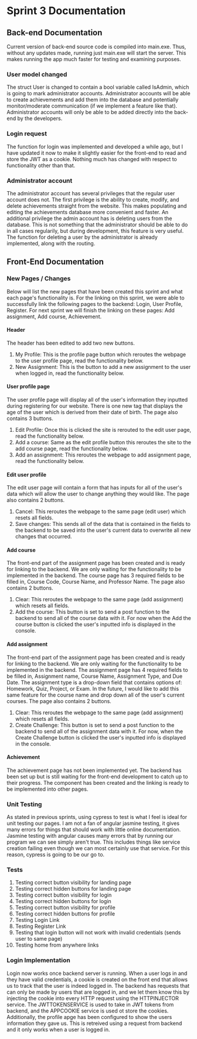 # Sprint 3 Documentation

## Back-end Documentation

Current version of back-end source code is compiled into main.exe. Thus, without any updates made, running just main.exe will start the server. This makes running the app much faster for testing and examining purposes. 

### User model changed
The struct User is changed to contain a bool variable called IsAdmin, which is going to mark administrator accounts. Administrator accounts will be able to create achievements and add them into the database and potentially monitor/moderate communication (if we implement a feature like that). Administrator accounts will only be able to be added directly into the back-end by the developers.

### Login request
The function for login was implemented and developed a while ago, but I have updated it now to make it slightly easier for the front-end to read and store the JWT as a cookie. Nothing much has changed with respect to functionality other than that. 

### Administrator account
The administrator account has several privileges that the regular user account does not. The first privilege is the ability to create, modify, and delete achievements straight from the website. This makes populating and editing the achievements database more convenient and faster. An additional privilege the admin account has is deleting users from the database. This is not something that the administrator should be able to do in all cases regularily, but during development, this feature is very useful. The function for deleting a user by the administrator is already implemented, along with the routing.

## Front-End Documentation

### New Pages / Changes
Below will list the new pages that have been created this sprint and what each page's functionality is.
For the linking on this sprint, we were able to successfully link the following pages to the backend: Login, User Profile, Register.
For next sprint we will finish the linking on these pages: Add assignment, Add course, Achievement.

#### Header
The header has been edited to add two new buttons. 
 1. My Profile: This is the profile page button which reroutes the webpage to the user profile page, read the functionality below.
 2. New Assignment: This is the button to add a new assignment to the user when logged in, read the functionality below.
 
#### User profile page
The user profile page will display all of the user's information they inputted during registering for our website.
There is one new tag that displays the age of the user which is derived from their date of birth.
The page also contains 3 buttons. 
 1. Edit Profile: Once this is clicked the site is rerouted to the edit user page, read the functionality below.
 2. Add a course: Same as the edit profile button this reroutes the site to the add course page, read the functionality below.
 3. Add an assignment: This reroutes the webpage to add assignment page, read the functionality below.

#### Edit user profile
The edit user page will contain a form that has inputs for all of the user's data which will allow the user to change anything they would like. 
The page also contains 2 buttons.
 1. Cancel: This reroutes the webpage to the same page (edit user) which resets all fields.
 2. Save changes: This sends all of the data that is contained in the fields to the backend to be saved into the user's current data to overwrite all new changes that occurred.

#### Add course
The front-end part of the assignment page has been created and is ready for linking to the backend. 
We are only waiting for the functionality to be implemented in the backend.
The course page has 3 required fields to be filled in,
Course Code, Course Name, and Professor Name.
The page also contains 2 buttons.
 1. Clear: This reroutes the webpage to the same page (add assignment) which resets all fields.
 2. Add the course: This button is set to send a post function to the backend to send all of the course data with it.
For now when the Add the course button is clicked the user's inputted info is displayed in the console.

#### Add assignment
The front-end part of the assignment page has been created and is ready for linking to the backend. 
We are only waiting for the functionality to be implemented in the backend.
The assignment page has 4 required fields to be filled in,
Assignment name, Course Name, Assignment Type, and Due Date.
The assignment type is a drop-down field that contains options of: Homework, Quiz, Project, or Exam.
In the future, I would like to add this same feature for the course name and drop down all of the user's current courses.
The page also contains 2 buttons.
 1. Clear: This reroutes the webpage to the same page (add assignment) which resets all fields.
 2. Create Challenge: This button is set to send a post function to the backend to send all of the assignment data with it.
For now, when the Create Challenge button is clicked the user's inputted info is displayed in the console.

#### Achievement
The achievement page has not been implemented yet. The backend has been set up but is still waiting for the front-end development to catch up to their progress.
The component has been created and the linking is ready to be implemented into other pages.



### Unit Testing
As stated in previous sprints, using cypress to test is what I feel is ideal for unit testing our pages. I am not a fan of angular jasmine testing, it gives many errors for things that should work with little online documentation. Jasmine testing with angular causes many errors that by running our program we can see simply aren't true. This includes things like service creation failing even though we can most certainly use that service. For this reason, cypress is going to be our go to.
### Tests
1. Testing correct button visibility for landing page
2. Testing correct hidden buttons for landing page
3. Testing correct button visibility for login
4. Testing correct hidden buttons for login
5. Testing correct button visibility for profile
6. Testing correct hidden buttons for profile
7. Testing Login Link
8. Testing Register Link
9. Testing that login button will not work with invalid credentials (sends user to same page)
10. Testing home from anywhere links

### Login Implementation
Login now works once backend server is running. When a user logs in and they have valid credentials, a cookie is created on the front end that allows us to track that the user is indeed logged in. The backend has requests that can only be made by users that are logged in, and we let them know this by injecting the cookie into every HTTP request using the HTTPINJECTOR service. The JWTTOKENSERVICE is used to take in JWT tokens from backend, and the APPCOOKIE service is used ot store the cookies. Additionally, the profile apge has been configured to show the users information they gave us. This is retreived using a request from backend and it only works when a user is logged in.
